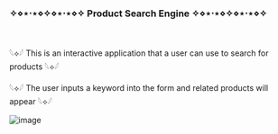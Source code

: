 <h3>✧⋄⋆⋅⋆⋄✧⋄⋆⋅⋆⋄✧ Product Search Engine ✧⋄⋆⋅⋆⋄✧⋄⋆⋅⋆⋄✧</h3> <br>

<p>𓆩⟡𓆪 This is an interactive application that a user can use to search for products 𓆩⟡𓆪</p>

<p>𓆩⟡𓆪 The user inputs a keyword into the form and related products will appear 𓆩⟡𓆪</p>

![image](https://github.com/Alexuh-jpg/Search-Engine/assets/112669831/71ca289a-872a-4b01-a061-d9513aa62c41)
